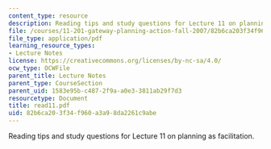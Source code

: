 ```yaml
---
content_type: resource
description: Reading tips and study questions for Lecture 11 on planning as facilitation.
file: /courses/11-201-gateway-planning-action-fall-2007/82b6ca203f34f960a3a98da2261c9abe_read11.pdf
file_type: application/pdf
learning_resource_types:
- Lecture Notes
license: https://creativecommons.org/licenses/by-nc-sa/4.0/
ocw_type: OCWFile
parent_title: Lecture Notes
parent_type: CourseSection
parent_uid: 1583e95b-c487-2f9a-a0e3-3811ab29f7d3
resourcetype: Document
title: read11.pdf
uid: 82b6ca20-3f34-f960-a3a9-8da2261c9abe
---
```

Reading tips and study questions for Lecture 11 on planning as facilitation.